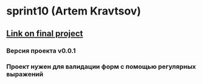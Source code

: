 #  sprint10 (Artem Kravtsov)
## [Link on final project](https://kravcov7.github.io/sprint10.github.io/)
### Версия проекта v0.0.1
### Проект нужен для валидации форм с помощью регулярных выражений
